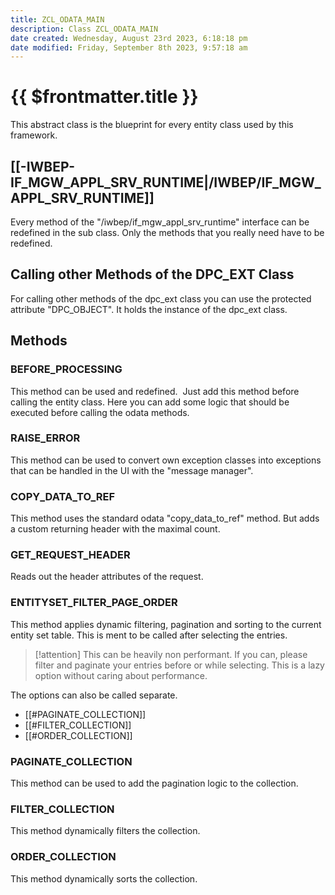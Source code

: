 ```yaml
---
title: ZCL_ODATA_MAIN
description: Class ZCL_ODATA_MAIN
date created: Wednesday, August 23rd 2023, 6:18:18 pm
date modified: Friday, September 8th 2023, 9:57:18 am
---
```

#  {{ $frontmatter.title }}

This abstract class is the blueprint for every entity class used by this framework.

## [[-IWBEP-IF_MGW_APPL_SRV_RUNTIME|/IWBEP/IF_MGW_APPL_SRV_RUNTIME]]

Every method of the "/iwbep/if_mgw_appl_srv_runtime" interface can be redefined in the sub class. Only the methods that you really need have to be redefined.

## Calling other Methods of the DPC_EXT Class

For calling other methods of the dpc_ext class you can use the protected attribute "DPC_OBJECT". It holds the instance of the dpc_ext class.

## Methods

### BEFORE_PROCESSING

This method can be used and redefined.  Just add this method before calling the entity class.
Here you can add some logic that should be executed before calling the odata methods.

### RAISE_ERROR

This method can be used to convert own exception classes into exceptions that can be handled in the UI with the "message manager".

### COPY_DATA_TO_REF

This method uses the standard odata "copy_data_to_ref" method. But adds a custom returning header with the maximal count.

### GET_REQUEST_HEADER

Reads out the header attributes of the request.

### ENTITYSET_FILTER_PAGE_ORDER

This method applies dynamic filtering, pagination and sorting to the current entity set table. This is ment to be called after selecting the entries.

> [!attention]
> This can be heavily non performant. If you can, please filter and paginate your entries before or while selecting.
> This is a lazy option without caring about performance.

The options can also be called separate.

- [[#PAGINATE_COLLECTION]]
- [[#FILTER_COLLECTION]]
- [[#ORDER_COLLECTION]]

### PAGINATE_COLLECTION

This method can be used to add the pagination logic to the collection.

### FILTER_COLLECTION

This method dynamically filters the collection.

### ORDER_COLLECTION

This method dynamically sorts the collection.
